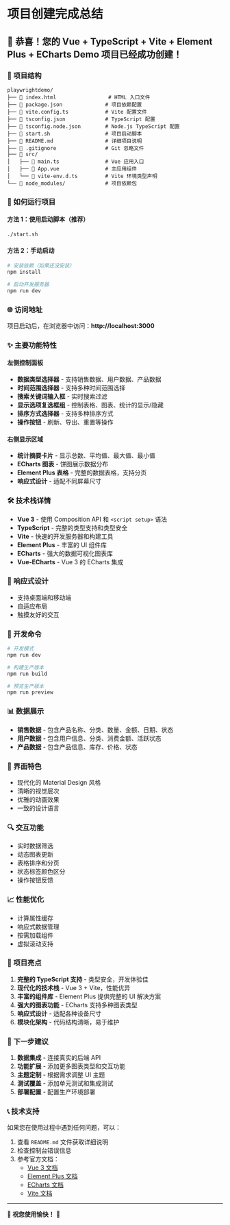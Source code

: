 # 项目创建完成总结

## 🎉 恭喜！您的 Vue + TypeScript + Vite + Element Plus + ECharts Demo 项目已经成功创建！

### 📁 项目结构
```
playwrightdemo/
├── 📄 index.html                 # HTML 入口文件
├── 📄 package.json              # 项目依赖配置
├── 📄 vite.config.ts            # Vite 配置文件
├── 📄 tsconfig.json             # TypeScript 配置
├── 📄 tsconfig.node.json        # Node.js TypeScript 配置
├── 📄 start.sh                  # 项目启动脚本
├── 📄 README.md                 # 详细项目说明
├── 📄 .gitignore                # Git 忽略文件
├── 📁 src/
│   ├── 📄 main.ts               # Vue 应用入口
│   ├── 📄 App.vue               # 主应用组件
│   └── 📄 vite-env.d.ts         # Vite 环境类型声明
└── 📁 node_modules/             # 项目依赖包
```

### 🚀 如何运行项目

#### 方法 1：使用启动脚本（推荐）
```bash
./start.sh
```

#### 方法 2：手动启动
```bash
# 安装依赖（如果还没安装）
npm install

# 启动开发服务器
npm run dev
```

### 🌐 访问地址
项目启动后，在浏览器中访问：**http://localhost:3000**

### ✨ 主要功能特性

#### 左侧控制面板
- **数据类型选择器** - 支持销售数据、用户数据、产品数据
- **时间范围选择器** - 支持多种时间范围选择
- **搜索关键词输入框** - 实时搜索过滤
- **显示选项复选框组** - 控制表格、图表、统计的显示/隐藏
- **排序方式选择器** - 支持多种排序方式
- **操作按钮** - 刷新、导出、重置等操作

#### 右侧显示区域
- **统计摘要卡片** - 显示总数、平均值、最大值、最小值
- **ECharts 图表** - 饼图展示数据分布
- **Element Plus 表格** - 完整的数据表格，支持分页
- **响应式设计** - 适配不同屏幕尺寸

### 🛠️ 技术栈详情

- **Vue 3** - 使用 Composition API 和 `<script setup>` 语法
- **TypeScript** - 完整的类型支持和类型安全
- **Vite** - 快速的开发服务器和构建工具
- **Element Plus** - 丰富的 UI 组件库
- **ECharts** - 强大的数据可视化图表库
- **Vue-ECharts** - Vue 3 的 ECharts 集成

### 📱 响应式设计
- 支持桌面端和移动端
- 自适应布局
- 触摸友好的交互

### 🔧 开发命令

```bash
# 开发模式
npm run dev

# 构建生产版本
npm run build

# 预览生产版本
npm run preview
```

### 📊 数据展示
- **销售数据** - 包含产品名称、分类、数量、金额、日期、状态
- **用户数据** - 包含用户信息、分类、消费金额、活跃状态
- **产品数据** - 包含产品信息、库存、价格、状态

### 🎨 界面特色
- 现代化的 Material Design 风格
- 清晰的视觉层次
- 优雅的动画效果
- 一致的设计语言

### 🔍 交互功能
- 实时数据筛选
- 动态图表更新
- 表格排序和分页
- 状态标签颜色区分
- 操作按钮反馈

### 📈 性能优化
- 计算属性缓存
- 响应式数据管理
- 按需加载组件
- 虚拟滚动支持

### 🌟 项目亮点
1. **完整的 TypeScript 支持** - 类型安全，开发体验佳
2. **现代化的技术栈** - Vue 3 + Vite，性能优异
3. **丰富的组件库** - Element Plus 提供完整的 UI 解决方案
4. **强大的图表功能** - ECharts 支持多种图表类型
5. **响应式设计** - 适配各种设备尺寸
6. **模块化架构** - 代码结构清晰，易于维护

### 🎯 下一步建议
1. **数据集成** - 连接真实的后端 API
2. **功能扩展** - 添加更多图表类型和交互功能
3. **主题定制** - 根据需求调整 UI 主题
4. **测试覆盖** - 添加单元测试和集成测试
5. **部署配置** - 配置生产环境部署

### 📞 技术支持
如果您在使用过程中遇到任何问题，可以：
1. 查看 `README.md` 文件获取详细说明
2. 检查控制台错误信息
3. 参考官方文档：
   - [Vue 3 文档](https://vuejs.org/)
   - [Element Plus 文档](https://element-plus.org/)
   - [ECharts 文档](https://echarts.apache.org/)
   - [Vite 文档](https://vitejs.dev/)

---

**🎊 祝您使用愉快！** 🎊
